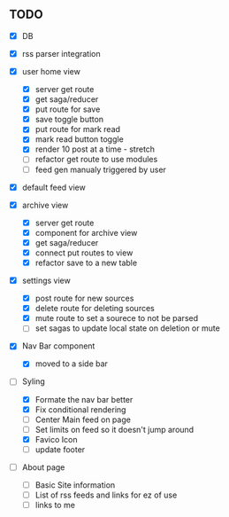 
## TODO

- [x] DB

- [x] rss parser integration

- [x] user home view
    - [x] server get route
    - [x] get saga/reducer
    - [x] put route for save
    - [x] save toggle button
    - [x] put route for mark read
    - [x] mark read button toggle
    - [x] render 10 post at a time - stretch
    - [ ] refactor get route to use modules
    - [ ] feed gen manualy triggered by user

- [x] default feed view

- [x] archive view
    - [x] server get route
    - [x] component for archive view 
    - [x] get saga/reducer
    - [x] connect put routes to view
    - [x] refactor save to a new table
- [x] settings view
    - [x] post route for new sources 
    - [x] delete route for deleting sources
    - [x] mute route to set a sourece to not be parsed
    - [ ] set sagas to update local state on deletion or mute

- [x] Nav Bar component
    - [x] moved to a side bar

- [ ] Syling
    - [x] Formate the nav bar better
    - [x] Fix conditional rendering
    - [ ] Center Main feed on page
    - [ ] Set limits on feed so it doesn't jump around
    - [x] Favico Icon
    - [ ] update footer

- [ ] About page
    - [ ] Basic Site information
    - [ ] List of rss feeds and links for ez of use
    - [ ] links to me
